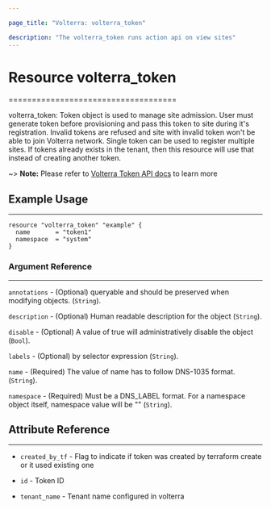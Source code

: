 ```yaml
---

page_title: "Volterra: volterra_token"

description: "The volterra_token runs action api on view sites"
---
```


# Resource volterra_token
====================================

volterra_token: Token object is used to manage site admission. User must generate token before provisioning and pass this token to site during it's registration. Invalid tokens are refused and site with invalid token won't be able to join Volterra network. Single token can be used to register multiple sites. If tokens already exists in the tenant, then this resource will use that instead of creating another token.

~> **Note:** Please refer to [Volterra Token API docs](https://volterra.io/docs/api/token) to learn more

## Example Usage
----------------

```hcl
resource "volterra_token" "example" {
  name       = "token1"
  namespace  = "system"
}

```

### Argument Reference
----------------------

`annotations` - (Optional) queryable and should be preserved when modifying objects. (`String`).

`description` - (Optional) Human readable description for the object (`String`).

`disable` - (Optional) A value of true will administratively disable the object (`Bool`).

`labels` - (Optional) by selector expression (`String`).

`name` - (Required) The value of name has to follow DNS-1035 format. (`String`).

`namespace` - (Required) Must be a DNS_LABEL format. For a namespace object itself, namespace value will be "" (`String`).


## Attribute Reference
----------------------

-	`created_by_tf` - Flag to indicate if token was created by terraform create or it used existing one

- `id` - Token ID

- `tenant_name` - Tenant name configured in volterra
